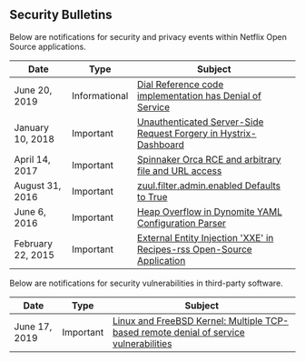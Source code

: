 ## Security Bulletins
Below are notifications for security and privacy events within Netflix Open Source applications.


| Date              | Type      | Subject |
|-------------------|-----------|-----------------------------------------------|
| June 20, 2019| Informational | [Dial Reference code implementation has Denial of Service](advisories/nflx-2019-002.md) 
| January 10, 2018 | Important | [Unauthenticated Server-Side Request Forgery in Hystrix-Dashboard](advisories/nflx-2018-001.md) | 
| April 14, 2017 | Important | [Spinnaker Orca RCE and arbitrary file and URL access](advisories/nflx-2017-001.md) | 
| August 31, 2016 | Important | [zuul.filter.admin.enabled Defaults to True](advisories/nflx-2016-003.md) |
| June 6, 2016 | Important | [Heap Overflow in Dynomite YAML Configuration Parser](advisories/nflx-2016-002.md) |
| February 22, 2015 | Important | [External Entity Injection 'XXE' in Recipes-rss Open-Source Application](advisories/nflx-2015-001.md) |



Below are notifications for security vulnerabilities in third-party software.

| Date              | Type      | Subject |
|-------------------|-----------|-----------------------------------------------|
| June 17, 2019 | Important | [Linux and FreeBSD Kernel: Multiple TCP-based remote denial of service vulnerabilities](advisories/third-party/2019-001.md) | 
